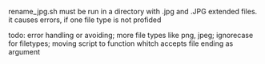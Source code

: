 rename_jpg.sh must be run in a directory with .jpg and .JPG extended files. it causes errors, if one file type is not profided

todo: error handling or avoiding; more file types like png, jpeg; ignorecase for filetypes; moving script to function whitch accepts file ending as argument
